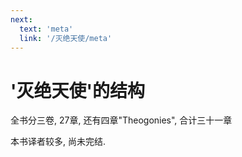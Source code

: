 ```yaml
---
next:
  text: 'meta'
  link: '/灭绝天使/meta'
---
```


# '灭绝天使'的结构

全书分三卷, 27章, 还有四章"Theogonies", 合计三十一章

本书译者较多, 尚未完结.
